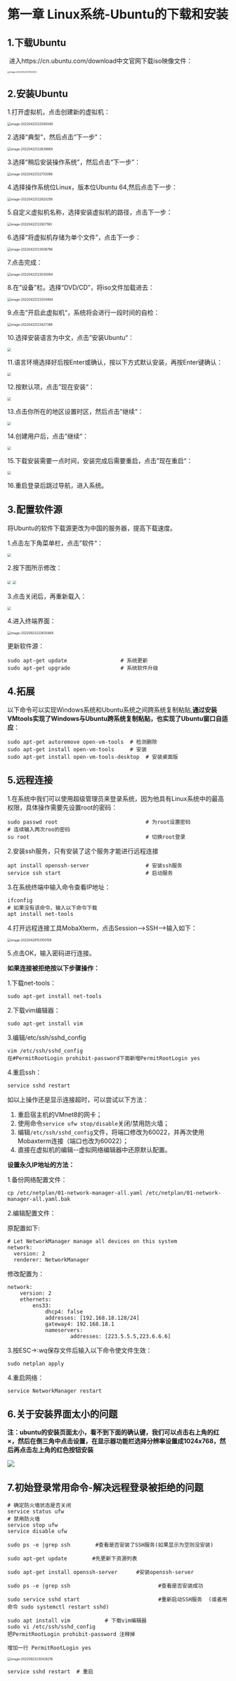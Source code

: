 # 第一章 Linux系统-Ubuntu的下载和安装

## 1.下载Ubuntu

​	进入https://cn.ubuntu.com/download中文官网下载iso映像文件：

<img src="https://gitee.com/zou_tangrui/note-pic/raw/master/img/202302171657376.png" alt="image-20220422121923253" style="zoom: 33%;" />



## 2.安装Ubuntu

1.打开虚拟机，点击创建新的虚拟机：

<img src="https://gitee.com/zou_tangrui/note-pic/raw/master/img/202302171657377.png" alt="image-20220422122549349" style="zoom:50%;" />

2.选择“典型”，然后点击“下一步”：

<img src="https://gitee.com/zou_tangrui/note-pic/raw/master/img/202302171657378.png" alt="image-20220422122639669" style="zoom: 50%;" />

3.选择“稍后安装操作系统”，然后点击“下一步”：

<img src="https://gitee.com/zou_tangrui/note-pic/raw/master/img/202302171657379.png" alt="image-20220422122733098" style="zoom:50%;" />

4.选择操作系统位Linux，版本位Ubuntu 64,然后点击下一步：

<img src="https://gitee.com/zou_tangrui/note-pic/raw/master/img/202302171657380.png" alt="image-20220422122820256" style="zoom:50%;" />

5.自定义虚拟机名称，选择安装虚拟机的路径，点击下一步：

<img src="https://gitee.com/zou_tangrui/note-pic/raw/master/img/202302171657381.png" alt="image-20220422122927190" style="zoom:50%;" />

6.选择“将虚拟机存储为单个文件”，点击下一步：

<img src="https://gitee.com/zou_tangrui/note-pic/raw/master/img/202302171657382.png" alt="image-20220422123008796" style="zoom:50%;" />

7.点击完成：

<img src="https://gitee.com/zou_tangrui/note-pic/raw/master/img/202302171657383.png" alt="image-20220422123035094" style="zoom:50%;" />

8.在“设备”栏。选择“DVD/CD”，将iso文件加载进去：

<img src="https://gitee.com/zou_tangrui/note-pic/raw/master/img/202302171657384.png" alt="image-20220422123204484" style="zoom:50%;" />

9.点击“开启此虚拟机“，系统将会进行一段时间的自检：

<img src="https://gitee.com/zou_tangrui/note-pic/raw/master/img/202302171657385.png" alt="image-20220422123427388" style="zoom:50%;" />

10.选择安装语言为中文，点击”安装Ubuntu“：

<img src="https://gitee.com/zou_tangrui/note-pic/raw/master/img/202302171657386.png" style="zoom:50%;" />

11.语言环境选择好后按Enter或确认，按以下方式默认安装，再按Enter键确认：

<img src="https://gitee.com/zou_tangrui/note-pic/raw/master/img/202302171657387.png" style="zoom:50%;" />

12.按默认项，点击”现在安装“：

<img src="https://gitee.com/zou_tangrui/note-pic/raw/master/img/202302171657388.png" style="zoom:50%;" />

13.点击你所在的地区设置时区，然后点击”继续“：

<img src="https://gitee.com/zou_tangrui/note-pic/raw/master/img/202302171657389.png" style="zoom:50%;" />

14.创建用户后，点击”继续“：

<img src="https://gitee.com/zou_tangrui/note-pic/raw/master/img/202302171657390.png" style="zoom:50%;" />

15.下载安装需要一点时间，安装完成后需要重启，点击”现在重启“：

<img src="https://gitee.com/zou_tangrui/note-pic/raw/master/img/202302171657391.png" style="zoom:50%;" />

16.重启登录后跳过导航，进入系统。



## 3.配置软件源

将Ubuntu的软件下载源更改为中国的服务器，提高下载速度。

1.点击左下角菜单栏，点击”软件“： 

<img src="https://gitee.com/zou_tangrui/note-pic/raw/master/img/202302171657392.png" style="zoom:50%;" />

2.按下图所示修改：

<img src="https://gitee.com/zou_tangrui/note-pic/raw/master/img/202302171657393.png" style="zoom:50%;" />

<img src="https://gitee.com/zou_tangrui/note-pic/raw/master/img/202302171657394.png" style="zoom:50%;" />

3.点击关闭后，再重新载入：

<img src="https://gitee.com/zou_tangrui/note-pic/raw/master/img/202302171657395.png" style="zoom:50%;" />



4.进入终端界面：

<img src="https://gitee.com/zou_tangrui/note-pic/raw/master/img/202302171657396.png" alt="image-20220923222630469" style="zoom:50%;" />

更新软件源：

```shell
sudo apt-get update       			# 系统更新
sudo apt-get upgrade				# 系统软件升级
```





## 4.拓展

以下命令可以实现Windows系统和Ubuntu系统之间跨系统复制粘贴,**通过安装VMtools实现了Windows与Ubuntu跨系统复制粘贴，也实现了Ubuntu窗口自适应**：

```shell
sudo apt-get autoremove open-vm-tools  # 检测删除
sudo apt-get install open-vm-tools     # 安装
sudo apt-get install open-vm-tools-desktop  # 安装桌面版
```





## 5.远程连接

1.在系统中我们可以使用超级管理员来登录系统，因为他具有Linux系统中的最高权限，具体操作需要先设置root的密码：

```shell
sudo passwd root							# 为root设置密码
# 连续输入两次roo的密码
su root										# 切换root登录
```

2.安装ssh服务，只有安装了这个服务才能进行远程连接

```shell
apt install openssh-server					# 安装ssh服务
service ssh start 							# 启动服务
```

3.在系统终端中输入命令查看IP地址：

```shell
ifconfig
# 如果没有该命令，输入以下命令下载
apt install net-tools
```

4.打开远程连接工具MobaXterm，点击Session-->SSH-->输入如下：

<img src="https://gitee.com/zou_tangrui/note-pic/raw/master/img/202302171657397.png" alt="image-20220428153100158" style="zoom:50%;" />

5.点击OK，输入密码进行连接。



**如果连接被拒绝按以下步骤操作：**

1.下载net-tools：

```shell
sudo apt-get install net-tools
```

2.下载vim编辑器：

```shell
sudo apt-get install vim
```

3.编辑/etc/ssh/sshd_config

```shell
vim /etc/ssh/sshd_config
在#PermitRootLogin prohibit-password下面新增PermitRootLogin yes
```

4.重启ssh：

```shell
service sshd restart
```

如以上操作还是显示连接超时，可以尝试以下方法：

1. 重启宿主机的VMnet8的网卡；
2. 使用命令`service ufw stop/disable`关闭/禁用防火墙；
3. 编辑`/etc/ssh/sshd_config`文件，将端口修改为60022，并再次使用Mobaxterm连接（端口也改为60022）；
4. 直接在虚拟机的编辑--虚拟网络编辑器中还原默认配置。

**设置永久IP地址的方法：**

1.备份网络配置文件：

```shell
cp /etc/netplan/01-network-manager-all.yaml /etc/netplan/01-network-manager-all.yaml.bak
```

2.编辑配置文件：

原配置如下:

```shell
# Let NetworkManager manage all devices on this system
network:
  version: 2
  renderer: NetworkManager
```

修改配置为：

```shell
network:
    version: 2
    ethernets:
        ens33:
            dhcp4: false
            addresses: [192.168.18.128/24]
            gateway4: 192.168.18.1
            nameservers:
                    addresses: [223.5.5.5,223.6.6.6]
```

3.按ESC->:wq保存文件后输入以下命令使文件生效：

```shell
sudo netplan apply
```

4.重启网络：

```shell
service NetworkManager restart
```





## 6.关于安装界面太小的问题

**注：ubuntu的安装页面太小，看不到下面的确认键，我们可以点击右上角的红×，然后在倒三角中点击设置，在显示器功能栏选择分辨率设置成1024x768，然后再点击左上角的红色按钮安装**

![](https://gitee.com/zou_tangrui/note-pic/raw/master/img/202302171657398.png)



## 7.初始登录常用命令-解决远程登录被拒绝的问题

```shell
# 确定防火墙状态是否关闭
service status ufw
# 禁用防火墙
service stop ufw
service disable ufw

sudo ps -e |grep ssh        #查看是否安装了SSH服务(如果显示为空则没安装)

sudo apt-get update        #先更新下资源列表

sudo apt-get install openssh-server      #安装openssh-server

sudo ps -e |grep ssh                            #查看是否安装成功

sudo service sshd start                         #重新启动SSH服务  (或者用命令 sudo systemctl restart sshd)

```

```shell
sudo apt install vim           # 下载vim编辑器
sudo vi /etc/ssh/sshd_config
把PermitRootLogin prohibit-password 注释掉

增加一行 PermitRootLogin yes 
```



<img src="https://gitee.com/zou_tangrui/note-pic/raw/master/img/202302171657400.png" alt="image-20220923230426216" style="zoom:50%;" />

```shell
service sshd restart  # 重启  
```

